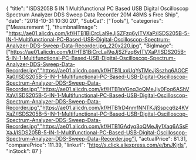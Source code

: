 {
	"title": "ISDS205B 5 IN 1 Multifunctional PC Based USB Digital Oscilloscop Spectrum Analyzer  DDS Sweep Data Recorder 20M 48MS s Free Ship",
	"date": "2018-10-31 10:30:20",
	"SubCat": ["Tools"],
	"categories": ["Measurement "],
	"thumbnailImage": "https://ae01.alicdn.com/kf/HTB1BiCrcLal9eJjSZFzq6yITVXaP/ISDS205B-5-IN-1-Multifunctional-PC-Based-USB-Digital-Oscilloscop-Spectrum-Analyzer-DDS-Sweep-Data-Recorder.jpg_220x220.jpg",
	"BigImage": ["https://ae01.alicdn.com/kf/HTB1BiCrcLal9eJjSZFzq6yITVXaP/ISDS205B-5-IN-1-Multifunctional-PC-Based-USB-Digital-Oscilloscop-Spectrum-Analyzer-DDS-Sweep-Data-Recorder.jpg","https://ae01.alicdn.com/kf/HTB1LxxUqYsTMeJjSszhq6AGCFXa0/ISDS205B-5-IN-1-Multifunctional-PC-Based-USB-Digital-Oscilloscop-Spectrum-Analyzer-DDS-Sweep-Data-Recorder.jpg","https://ae01.alicdn.com/kf/HTB1sVGnq3oQMeJjy0Foq6AShVXaV/ISDS205B-5-IN-1-Multifunctional-PC-Based-USB-Digital-Oscilloscop-Spectrum-Analyzer-DDS-Sweep-Data-Recorder.jpg","https://ae01.alicdn.com/kf/HTB1rD4nmfNNTKJjSspcq6z4KVXaZ/ISDS205B-5-IN-1-Multifunctional-PC-Based-USB-Digital-Oscilloscop-Spectrum-Analyzer-DDS-Sweep-Data-Recorder.jpg","https://ae01.alicdn.com/kf/HTB1GAdyq3oQMeJjy1Xaq6ASsFXaJ/ISDS205B-5-IN-1-Multifunctional-PC-Based-USB-Digital-Oscilloscop-Spectrum-Analyzer-DDS-Sweep-Data-Recorder.jpg"],
	"actualPrice": 81.31,
	"comparePrice": 111.39,
	"linkurl": "http://s.click.aliexpress.com/e/bnJKjrIs",
	"inStock": 87
}
